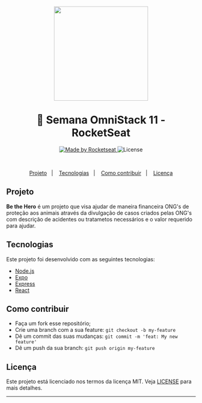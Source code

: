 <h1 align="center">
  <img src="./img/logo3x.png" width="250px" /><br>
  <br>🚀 Semana OmniStack 11 - RocketSeat<br>
</h1>

<p align="center">
  <a href="https://rocketseat.com.br">
    <img alt="Made by Rocketseat" src="https://img.shields.io/badge/made%20by-Rocketseat-brightgreen">
  </a>
  <img alt="License" src="https://img.shields.io/badge/license-MIT-brightgreen">
</p>

<br>

<p align="center">
  <a href="#-Project">Projeto</a>&nbsp;&nbsp;&nbsp;|&nbsp;&nbsp;&nbsp;
  <a href="#-Tecnologias">Tecnologias</a>&nbsp;&nbsp;&nbsp;|&nbsp;&nbsp;&nbsp;
  <a href="#-Como-contribuir">Como contribuir</a>&nbsp;&nbsp;&nbsp;|&nbsp;&nbsp;&nbsp;
  <a href="#-Licença">Licença</a>
</p>

## Projeto

<b>Be the Hero</b> é um projeto que visa ajudar de maneira financeira ONG's de proteção aos animais através da divulgação de casos criados pelas ONG's com descrição de acidentes ou tratametos necessários e o valor requerido para ajudar. 

## Tecnologias

Este projeto foi desenvolvido com as seguintes tecnologias:
- [Node.js](https://nodejs.org/en/)
- [Expo](https://expo.io/)
- [Express](https://expressjs.com/pt-br/)
- [React](https://pt-br.reactjs.org/)

## Como contribuir

- Faça um fork esse repositório;
- Crie uma branch com a sua feature: `git checkout -b my-feature`
- Dê um commit das suas mudanças: `git commit -m 'feat: My new feature'`
- Dê um push da sua branch: `git push origin my-feature`

## Licença

Este projeto está licenciado nos termos da licença MIT. Veja [LICENSE](LICENSE.md) para mais detalhes.

---